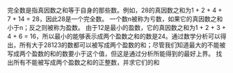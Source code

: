 完全数是指真因数之和等于自身的那些数。例如，28的真因数之和为1 + 2 + 4 + 7 + 14 = 28，因此28是一个完全数。
一个数n被称为亏数，如果它的真因数之和小于n；反之则被称为盈数。
由于12是最小的盈数，它的真因数之和为1 + 2 + 3 + 4 + 6 = 16，所以最小的能够表示成两个盈数之和的数是24。通过数学分析可以得出，所有大于28123的数都可以被写成两个盈数的和；尽管我们知道最大的不能被写成两个盈数的和的数要小于这个值，但这是通过分析所能得到的最好上界。
找出所有不能被写成两个盈数之和的正整数，并求它们的和